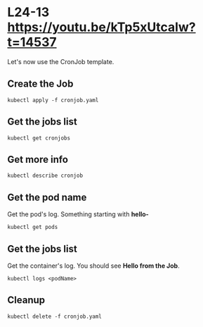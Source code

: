 # L24-13 https://youtu.be/kTp5xUtcalw?t=14537

Let's now use the CronJob template.

## Create the Job

    kubectl apply -f cronjob.yaml

## Get the jobs list

    kubectl get cronjobs

## Get more info

    kubectl describe cronjob

## Get the pod name

Get the pod's log.  Something starting with **hello-**

    kubectl get pods

## Get the jobs list

Get the container's log.  You should see **Hello from the Job**.

    kubectl logs <podName>

## Cleanup

    kubectl delete -f cronjob.yaml